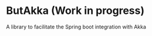 ButAkka (Work in progress)
===========

A library to facilitate the Spring boot integration with Akka
